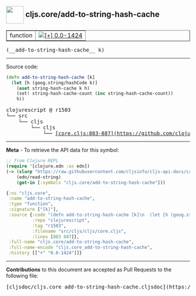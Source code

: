 ## <img width="48px" valign="middle" src="http://i.imgur.com/Hi20huC.png"> cljs.core/add-to-string-hash-cache

 <table border="1">
<tr>

<td>function</td>
<td><a href="https://github.com/cljsinfo/cljs-api-docs/tree/0.0-1424"><img valign="middle" alt="[+] 0.0-1424" src="https://img.shields.io/badge/+-0.0--1424-lightgrey.svg"></a> </td>
</tr>
</table>

 <samp>
(__add-to-string-hash-cache__ k)<br>
</samp>

---





Source code:

```clj
(defn add-to-string-hash-cache [k]
  (let [h (goog.string/hashCode k)]
    (aset string-hash-cache k h)
    (set! string-hash-cache-count (inc string-hash-cache-count))
    h))
```

 <pre>
clojurescript @ r1503
└── src
    └── cljs
        └── cljs
            └── <ins>[core.cljs:883-887](https://github.com/clojure/clojurescript/blob/r1503/src/cljs/cljs/core.cljs#L883-L887)</ins>
</pre>


---

__Meta__ - To retrieve the API data for this symbol:

```clj
;; from Clojure REPL
(require '[clojure.edn :as edn])
(-> (slurp "https://raw.githubusercontent.com/cljsinfo/cljs-api-docs/catalog/cljs-api.edn")
    (edn/read-string)
    (get-in [:symbols "cljs.core/add-to-string-hash-cache"]))
```

```clj
{:ns "cljs.core",
 :name "add-to-string-hash-cache",
 :type "function",
 :signature ["[k]"],
 :source {:code "(defn add-to-string-hash-cache [k]\n  (let [h (goog.string/hashCode k)]\n    (aset string-hash-cache k h)\n    (set! string-hash-cache-count (inc string-hash-cache-count))\n    h))",
          :repo "clojurescript",
          :tag "r1503",
          :filename "src/cljs/cljs/core.cljs",
          :lines [883 887]},
 :full-name "cljs.core/add-to-string-hash-cache",
 :full-name-encode "cljs.core_add-to-string-hash-cache",
 :history [["+" "0.0-1424"]]}

```

---

__Contributions__ to this document are accepted as Pull Requests to the following file:

 <pre>
[cljsdoc/cljs.core_add-to-string-hash-cache.cljsdoc](https://github.com/cljsinfo/cljs-api-docs/blob/master/cljsdoc/cljs.core_add-to-string-hash-cache.cljsdoc)
</pre>

